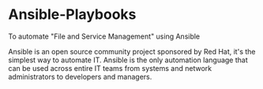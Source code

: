 # Ansible-Playbooks

To automate "File and Service Management" using Ansible

Ansible is an open source community project sponsored by Red Hat, it's the simplest way to automate IT. Ansible is the only automation language that can be used across entire IT teams from systems and network administrators to developers and managers.
